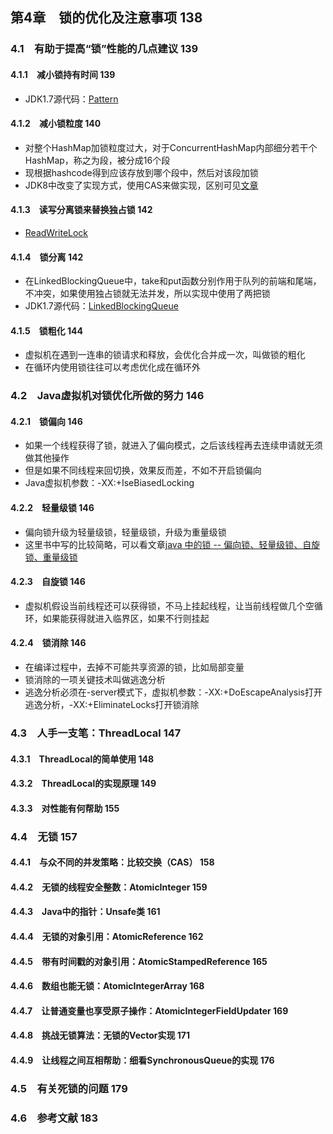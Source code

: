 ## 第4章　锁的优化及注意事项	138

### 4.1　有助于提高“锁”性能的几点建议	139

#### 4.1.1　减小锁持有时间	139

- JDK1.7源代码：[Pattern](https://github.com/guanpengchn/JDK/blob/master/JDK1.7/src/java/util/regex/Pattern.java)

#### 4.1.2　减小锁粒度	140

- 对整个HashMap加锁粒度过大，对于ConcurrentHashMap内部细分若干个HashMap，称之为段，被分成16个段
- 现根据hashcode得到应该存放到哪个段中，然后对该段加锁
- JDK8中改变了实现方式，使用CAS来做实现，区别可见[文章](https://blog.csdn.net/Gavin__Zhou/article/details/76792071)

#### 4.1.3　读写分离锁来替换独占锁	142

- [ReadWriteLock](https://github.com/guanpengchn/java-concurrent-programming/blob/master/src/chapter3/section1/ReadWriteLockDemo.java)

#### 4.1.4　锁分离	142

- 在LinkedBlockingQueue中，take和put函数分别作用于队列的前端和尾端，不冲突，如果使用独占锁就无法并发，所以实现中使用了两把锁
- JDK1.7源代码：[LinkedBlockingQueue](https://github.com/guanpengchn/JDK/blob/master/JDK1.7/src/java/util/concurrent/LinkedBlockingQueue.java)

#### 4.1.5　锁粗化	144

- 虚拟机在遇到一连串的锁请求和释放，会优化合并成一次，叫做锁的粗化
- 在循环内使用锁往往可以考虑优化成在循环外

### 4.2　Java虚拟机对锁优化所做的努力	146

#### 4.2.1　锁偏向	146

- 如果一个线程获得了锁，就进入了偏向模式，之后该线程再去连续申请就无须做其他操作
- 但是如果不同线程来回切换，效果反而差，不如不开启锁偏向
- Java虚拟机参数：-XX:+IseBiasedLocking

#### 4.2.2　轻量级锁	146

- 偏向锁升级为轻量级锁，轻量级锁，升级为重量级锁
- 这里书中写的比较简略，可以看文章[java 中的锁 -- 偏向锁、轻量级锁、自旋锁、重量级锁](https://blog.csdn.net/zqz_zqz/article/details/70233767)

#### 4.2.3　自旋锁	146

- 虚拟机假设当前线程还可以获得锁，不马上挂起线程，让当前线程做几个空循环，如果能获得就进入临界区，如果不行则挂起

#### 4.2.4　锁消除	146

- 在编译过程中，去掉不可能共享资源的锁，比如局部变量
- 锁消除的一项关键技术叫做逃逸分析
- 逃逸分析必须在-server模式下，虚拟机参数：-XX:+DoEscapeAnalysis打开逃逸分析，-XX:+EliminateLocks打开锁消除

### 4.3　人手一支笔：ThreadLocal	147

#### 4.3.1　ThreadLocal的简单使用	148
#### 4.3.2　ThreadLocal的实现原理	149
#### 4.3.3　对性能有何帮助	155

### 4.4　无锁	157

#### 4.4.1　与众不同的并发策略：比较交换（CAS）	158
#### 4.4.2　无锁的线程安全整数：AtomicInteger	159
#### 4.4.3　Java中的指针：Unsafe类	161
#### 4.4.4　无锁的对象引用：AtomicReference	162
#### 4.4.5　带有时间戳的对象引用：AtomicStampedReference	165
#### 4.4.6　数组也能无锁：AtomicIntegerArray	168
#### 4.4.7　让普通变量也享受原子操作：AtomicIntegerFieldUpdater	169
#### 4.4.8　挑战无锁算法：无锁的Vector实现	171
#### 4.4.9　让线程之间互相帮助：细看SynchronousQueue的实现	176

### 4.5　有关死锁的问题	179
### 4.6　参考文献	183